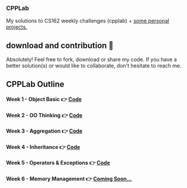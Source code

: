 ### CPPLab
My solutions to CS162 weekly challenges (cpplab) + [some personal projects.](https://github.com/francisknight/CPPLab/tree/master/1-Personal%20Projects)

## download and contribution 🎊

Absolutely! Feel free to fork, download or share my code.
If you have a better solution(s) or would like to collaborate,
don't hesitate to reach me.

## CPPLab Outline
#### Week 1 - Object Basic  👉 [Code](https://github.com/francisknight/CPPLab/tree/master/2%20-%20CPPLab/1%20-%20Object%20Basics)

#### Week 2 - OO Thinking 👉 [Code](https://github.com/francisknight/CPPLab/tree/master/2%20-%20CPPLab/2%20-%20OO%20Thinking)

#### Week 3 - Aggregation 👉 [Code](https://github.com/francisknight/CPPLab/tree/master/2%20-%20CPPLab/3%20-%20Aggregation)

#### Week 4 - Inheritance 👉 [Code](https://github.com/francisknight/CPPLab/tree/master/2%20-%20CPPLab/4%20-%20Inheritance)

#### Week 5 - Operators & Exceptions 👉 [Code](https://github.com/francisknight/CPPLab/tree/master/2%20-%20CPPLab/5%20-%20Operators)

#### Week 6 - Memory Management 👉 [Coming Soon...](https://github.com/francisknight/CPPLab/blob/master/README#L4.md)


